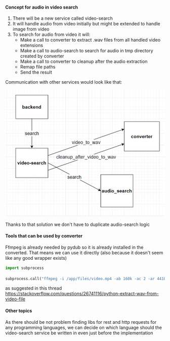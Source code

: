 #### Concept for audio in video search
1. There will be a new service called video-search
2. It will handle audio from video initially but might be extended to handle image from video
3. To search for audio from video it will:
    - Make a call to converter to extract .wav files from all handled video extensions
    - Make a call to audio-search to search for audio in tmp directory created by converter
    - Make a call to converter to cleanup after the audio extraction
    - Remap file paths
    - Send the result
    
Communication with other services would look like that:
  
![microservice-communication](./readme-files/video_search_arch.PNG)

Thanks to that solution we don't have to duplicate audio-search logic

#### Tools that can be used by converter
Ffmpeg is already needed by pydub so it is already installed in the converted. That means we can use it directly
(also because it doesn't seem like any good wrapper exists)

```python
import subprocess

subprocess.call("ffmpeg -i /app/files/video.mp4 -ab 160k -ac 2 -ar 44100 -vn /app/files/audio_from_video/video.wav", shell=True)
```

as suggested in this thread https://stackoverflow.com/questions/26741116/python-extract-wav-from-video-file

#### Other topics

As there should be not problem finding libs for rest and http requests for any programming languages, we can decide on 
which language should the video-search service be written in even just before the implementation

